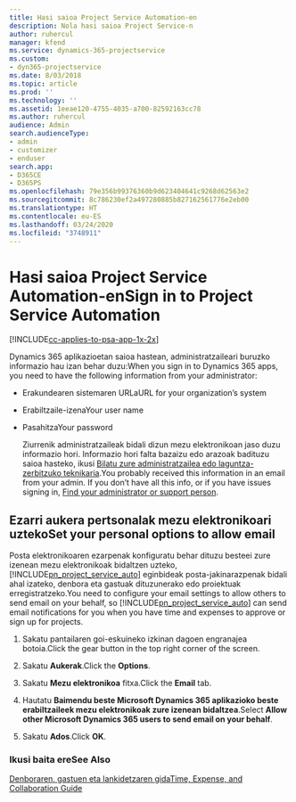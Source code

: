 ```yaml
---
title: Hasi saioa Project Service Automation-en
description: Nola hasi saioa Project Service-n
author: ruhercul
manager: kfend
ms.service: dynamics-365-projectservice
ms.custom:
- dyn365-projectservice
ms.date: 8/03/2018
ms.topic: article
ms.prod: ''
ms.technology: ''
ms.assetid: 1eeae120-4755-4035-a700-82592163cc78
ms.author: ruhercul
audience: Admin
search.audienceType:
- admin
- customizer
- enduser
search.app:
- D365CE
- D365PS
ms.openlocfilehash: 79e356b99376360b9d623404641c9268d62563e2
ms.sourcegitcommit: 8c786230ef2a497280885b827162561776e2eb00
ms.translationtype: HT
ms.contentlocale: eu-ES
ms.lasthandoff: 03/24/2020
ms.locfileid: "3748911"
---
```

# <a name="sign-in-to-project-service-automation"></a><span data-ttu-id="c7b20-103">Hasi saioa Project Service Automation-en</span><span class="sxs-lookup"><span data-stu-id="c7b20-103">Sign in to Project Service Automation</span></span>

[!INCLUDE[cc-applies-to-psa-app-1x-2x](../includes/cc-applies-to-psa-app-1x-2x.md)]

<span data-ttu-id="c7b20-104">Dynamics 365 aplikazioetan saioa hastean, administratzaileari buruzko informazio hau izan behar duzu:</span><span class="sxs-lookup"><span data-stu-id="c7b20-104">When you sign in to Dynamics 365 apps, you need to have the following information from your administrator:</span></span>  
  
- <span data-ttu-id="c7b20-105">Erakundearen sistemaren URLa</span><span class="sxs-lookup"><span data-stu-id="c7b20-105">URL for your organization’s system</span></span>  
  
- <span data-ttu-id="c7b20-106">Erabiltzaile-izena</span><span class="sxs-lookup"><span data-stu-id="c7b20-106">Your user name</span></span>  
  
- <span data-ttu-id="c7b20-107">Pasahitza</span><span class="sxs-lookup"><span data-stu-id="c7b20-107">Your password</span></span>  
  
  <span data-ttu-id="c7b20-108">Ziurrenik administratzaileak bidali dizun mezu elektronikoan jaso duzu informazio hori. Informazio hori falta bazaizu edo arazoak badituzu saioa hasteko, ikusi [Bilatu zure administratzailea edo laguntza-zerbitzuko teknikaria](../basics/find-administrator-support.md).</span><span class="sxs-lookup"><span data-stu-id="c7b20-108">You probably received this information in an email from your admin. If you don’t have all this info, or if you have issues signing in, [Find your administrator or support person](../basics/find-administrator-support.md).</span></span>  
  
## <a name="set-your-personal-options-to-allow-email"></a><span data-ttu-id="c7b20-109">Ezarri aukera pertsonalak mezu elektronikoari uzteko</span><span class="sxs-lookup"><span data-stu-id="c7b20-109">Set your personal options to allow email</span></span>  
 <span data-ttu-id="c7b20-110">Posta elektronikoaren ezarpenak konfiguratu behar dituzu besteei zure izenean mezu elektronikoak bidaltzen uzteko, [!INCLUDE[pn_project_service_auto](../includes/pn-project-service-auto.md)] eginbideak posta-jakinarazpenak bidali ahal izateko, denbora eta gastuak dituzunerako edo proiektuak erregistratzeko.</span><span class="sxs-lookup"><span data-stu-id="c7b20-110">You need to configure your email settings to allow others to send email on your behalf, so [!INCLUDE[pn_project_service_auto](../includes/pn-project-service-auto.md)] can send email notifications for you when you have time and expenses to approve or sign up for projects.</span></span>  
  
1.  <span data-ttu-id="c7b20-111">Sakatu pantailaren goi-eskuineko izkinan dagoen engranajea botoia.</span><span class="sxs-lookup"><span data-stu-id="c7b20-111">Click the gear button in the top right corner of the screen.</span></span>  
  
2.  <span data-ttu-id="c7b20-112">Sakatu **Aukerak**.</span><span class="sxs-lookup"><span data-stu-id="c7b20-112">Click the **Options**.</span></span>  
  
3.  <span data-ttu-id="c7b20-113">Sakatu **Mezu elektronikoa** fitxa.</span><span class="sxs-lookup"><span data-stu-id="c7b20-113">Click the **Email** tab.</span></span>  
  
4.  <span data-ttu-id="c7b20-114">Hautatu **Baimendu beste Microsoft Dynamics 365 aplikazioko beste erabiltzaileek mezu elektronikoak zure izenean bidaltzea**.</span><span class="sxs-lookup"><span data-stu-id="c7b20-114">Select **Allow other Microsoft Dynamics 365 users to send email on your behalf**.</span></span>  
  
5.  <span data-ttu-id="c7b20-115">Sakatu **Ados**.</span><span class="sxs-lookup"><span data-stu-id="c7b20-115">Click **OK**.</span></span>  
  
### <a name="see-also"></a><span data-ttu-id="c7b20-116">Ikusi baita ere</span><span class="sxs-lookup"><span data-stu-id="c7b20-116">See Also</span></span>  
 [<span data-ttu-id="c7b20-117">Denboraren, gastuen eta lankidetzaren gida</span><span class="sxs-lookup"><span data-stu-id="c7b20-117">Time, Expense, and Collaboration Guide</span></span>](../project-service/time-expense-collaboration-guide.md)
